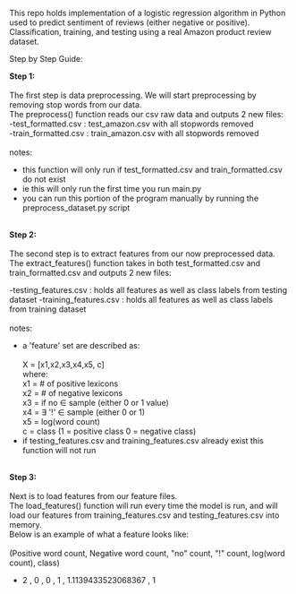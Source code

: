 This repo holds implementation of a logistic regression algorithm in Python used to predict sentiment of reviews (either negative or positive). Classification, training, and testing using a real Amazon product review dataset.

Step by Step Guide:

<b>Step 1:</b><br> <br>The first step is data preprocessing. We will start preprocessing by removing stop words from our data.<br>
The preprocess() function reads our csv raw data and outputs 2 new files:<br>
-test_formatted.csv : test_amazon.csv with all stopwords removed<br>
-train_formatted.csv : train_amazon.csv with all stopwords removed<br><br>
notes:

- this function will only run if test_formatted.csv and train_formatted.csv do not exist
- ie this will only run the first time you run main.py
- you can run this portion of the program manually by running the preprocess_dataset.py script

<br><b>Step 2:</b><br><br> The second step is to extract features from our now preprocessed data.
The extract_features() function takes in both test_formatted.csv and train_formatted.csv and outputs 2 new files:<br>

-testing_features.csv : holds all features as well as class labels from testing dataset
-training_features.csv : holds all features as well as class labels from training dataset
<br><br>
notes:

- a 'feature' set are described as:<br><br> X = [x1,x2,x3,x4,x5, c]
  <br>where:
  <br>x1 = # of positive lexicons
  <br>x2 = # of negative lexicons
  <br>x3 = if no ∈ sample (either 0 or 1 value)
  <br>x4 = ∃ '!' ∈ sample (either 0 or 1)
  <br>x5 = log(word count)
  <br>c = class (1 = positive class 0 = negative class)
- if testing_features.csv and training_features.csv already exist this function will not run <br>

<br><b>Step 3:</b><br><br> Next is to load features from our feature files.<br>
The load_features() function will run every time the model is run, and will load our features from training_features.csv and testing_features.csv into memory. <br>Below is an example of what a feature looks like: <br><br>
(Positive word count, Negative word count, "no" count, "!" count, log(word count), class)

- 2 , 0 , 0 , 1 , 1.1139433523068367 , 1
